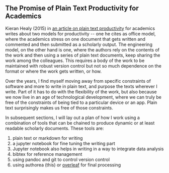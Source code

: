 ## The Promise of Plain Text Productivity for Academics

Kieran Healy (2015) in [an article on plain text productivity](https://kieranhealy.org/blog/archives/2014/01/23/plain-text/) for academics writes about two models for productivity -- one he cites as office model, where the academics stress on one document that gets written and commented and then submitted as a scholarly output. The engineering model, on the other hand is one, where the authors rely on the contents of the work and then using a series of plain text documents, keep sharing the work among the colleagues. This requires a body of the work to be maintained with robust version control but not so much dependence on the format or where the work gets written, or how. 

Over the years, I find myself moving away from specific constraints of software and more to write in plain text, and purpose the texts wherever I write. Part of it has to do with the flexibility of the work, but also because we now live in an age of technological development, where we can truly be free of the constraints of being tied to a particular device or an app. Plain text surprisingly makes us free of those constraints. 

In subsequent sections, I will lay out a plan of how I work using a combination of tools that can be chained to produce dynamic or at least readable scholarly documents. These tools are:

1. plain text or markdown for writing
2. a jupyter notebook for fine tuning the writing part
3. Jupyter notebook also helps in writing in a way to integrate data analysis
4. bibtex for reference management
5. using pandoc and git to control version control
6. using authorea (this) or [overleaf](http://www.overleaf.com) for final processing